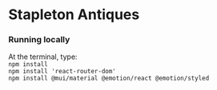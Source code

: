 # Stapleton Antiques

### Running locally

At the terminal, type:  
`npm install`  
`npm install 'react-router-dom'`  
`npm install @mui/material @emotion/react @emotion/styled`  